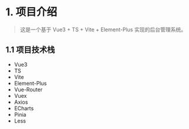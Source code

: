 # 1. 项目介绍

> 这是一个基于 Vue3 + TS + Vite + Element-Plus 实现的后台管理系统。

## 1.1 项目技术栈

- Vue3
- TS
- Vite
- Element-Plus
- Vue-Router
- Vuex
- Axios
- ECharts
- Pinia
- Less